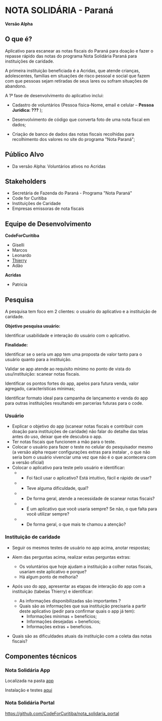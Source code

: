 #       NOTA SOLIDÁRIA - Paraná

**__Versão Alpha__**

## O que é?

Aplicativo para escanear as notas fiscais do Paraná para doação e fazer o repasse rápido das notas do programa Nota Solidária Paraná para instituições de caridade.

A primeira instituição beneficiada é a Acridas, que atende crianças, adolescentes, famílias em situações de risco pessoal e social que fazem com que pessoas sejam retiradas de seus lares ou sofram situações de abandono.

A 1ª fase de desenvolvimento do aplicativo inclui:

- Cadastro de voluntários (Pessoa física-Nome, email e celular – **Pessoa Jurídica: ???** );

- Desenvolvimento de código que converta foto de uma nota fiscal em dados;

- Criação de banco de dados das notas fiscais recolhidas para recolhimento dos valores no site do programa "Nota Paraná";

## Público Alvo

- Da versão Alpha: Voluntários ativos no Acridas

## Stakeholders

- Secretária de Fazenda do Paraná - Programa "Nota Paraná"
- Code for Curitiba
- Instituições de Caridade
- Empresas emissoras de nota fiscais

## Equipe de Desenvolvimento

**CodeForCuritiba**

- Giselli
- Marcos
- Leonardo
- [Thierry](https://github.com/Thithi32)
- Adão


**Acridas**

- Patricia

## Pesquisa

A pesquisa tem foco em 2 clientes: o usuário do aplicativo e a instituição de caridade.

**Objetivo pesquisa usuário:**

Identificar usabilidade e interação do usuário com o aplicativo.

**Finalidade:**

Identificar se o seria um app tem uma proposta de valor tanto para o usuário quanto para a instituição.

Validar se app atende ao requisito mínimo no ponto de vista do usu/instituição: scanear notas fiscais.

Identificar os pontos fortes do app, apelos para futura venda, valor agregado, características mínimas;

Identificar formato ideal para campanha de lançamento e venda do app para outras instituições resultando em parcerias futuras para o code.

### Usuário

- Explicar o objetivo do app  (scanear notas fiscais e contribuir com doação para instituições de caridade) não falar do detalhe das telas antes do uso, deixar que ele descubra o app.
- Ter notas fiscais que funcionem a mão para o teste.
- Colocar o usuário para fazer o teste no celular do pesquisador mesmo (a versão alpha requer configurações extras para instalar , o que não seria bom o usuário vivenciar uma vez que não é o que acontecera com a versão oficial)
- Colocar o aplicativo para teste pelo usuário e identificar:
  - - Foi fácil usar o aplicativo? Está intuitivo, fácil e rápido de usar?
  - - Teve alguma dificuldade, qual?
  - - De forma geral, atende a necessidade de scanear notas fiscais?
  - - É um aplicativo que você usaria sempre? Se não, o que falta para você utilizar sempre?
  - - De forma geral, o que mais te chamou a atenção?



### Instituição de caridade

- Seguir os mesmos testes de usuário no app acima, anotar respostas;

- Alem das perguntas acima, realizar estas perguntas extras:
  - Os voluntários que hoje ajudam a instituição a colher notas fiscais, usariam este aplicativo e porque?
  - Há algum ponto de melhoria?

- Após uso do app, apresentar as etapas de interação do app com a instituição (tabelas Thierry) e identificar:
  - As informações disponibilizadas são importantes ?
  - Quais são as informações que sua instituição precisaria a partir deste aplicativo (pedir para confirmar quais o app já tem):
    - Informações mínimas + benefícios;
    - Informações desejadas + beneficios;
    - Informações extras + beneficios.

- Quais são as dificuldades atuais da instituição com a coleta das notas fiscais?

## Componentes técnicos

### Nota Solidária App

Localizada na pasta [app](https://github.com/CodeForCuritiba/nota_solidaria/tree/master/app)

Instalação e testes [aqui](https://github.com/CodeForCuritiba/nota_solidaria/blob/master/app/README.md)

### Nota Solidária Portal

https://github.com/CodeForCuritiba/nota_solidaria_portal
